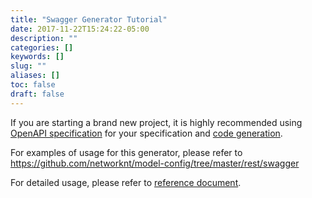 ```yaml
---
title: "Swagger Generator Tutorial"
date: 2017-11-22T15:24:22-05:00
description: ""
categories: []
keywords: []
slug: ""
aliases: []
toc: false
draft: false
---
```


If you are starting a brand new project, it is highly recommended using [OpenAPI specification][] for your specification and [code generation][]. 

For examples of usage for this generator, please refer to https://github.com/networknt/model-config/tree/master/rest/swagger

For detailed usage, please refer to [reference document][].

[reference document]: /tool/light-codegen/swagger-generator/
[OpenAPI specification]: https://swagger.io/docs/specification/about/
[code generation]: /tool/light-codegen/openapi-generator/
